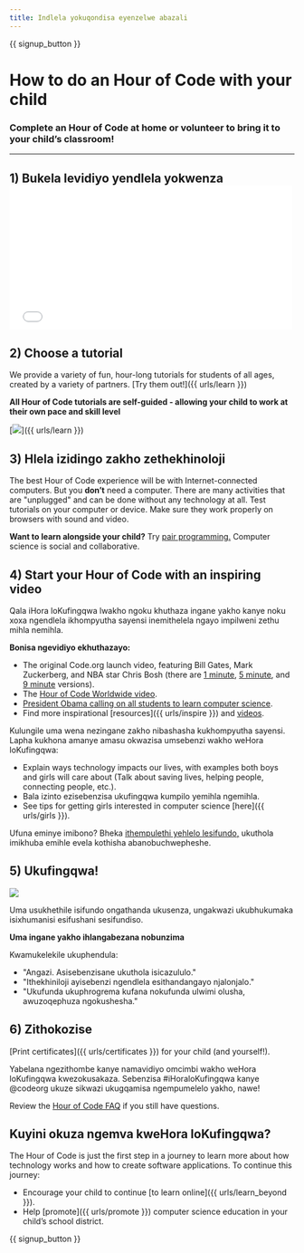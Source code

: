 ```yaml
---
title: Indlela yokuqondisa eyenzelwe abazali
---
```


{{ signup_button }}

# How to do an Hour of Code with your child

### Complete an Hour of Code at home or volunteer to bring it to your child’s classroom!

* * *

## 1) Bukela levidiyo yendlela yokwenza <iframe width="500" height="255" src="//www.youtube.com/embed/SrnvvWDm73k" frameborder="0" allowfullscreen mark="crwd-mark"></iframe> 

## 2) Choose a tutorial

We provide a variety of fun, hour-long tutorials for students of all ages, created by a variety of partners. [Try them out!]({{ urls/learn }})

**All Hour of Code tutorials are self-guided - allowing your child to work at their own pace and skill level**

[![](/images/fit-700/tutorials.png)]({{ urls/learn }})

## 3) Hlela izidingo zakho zethekhinoloji

The best Hour of Code experience will be with Internet-connected computers. But you **don’t** need a computer. There are many activities that are "unplugged" and can be done without any technology at all. Test tutorials on your computer or device. Make sure they work properly on browsers with sound and video.

**Want to learn alongside your child?** Try [pair programming.](http://www.ncwit.org/resources/pair-programming-box-power-collaborative-learning) Computer science is social and collaborative.

## 4) Start your Hour of Code with an inspiring video

Qala iHora loKufingqwa lwakho ngoku khuthaza ingane yakho kanye noku xoxa ngendlela ikhompyutha sayensi inemithelela ngayo impilweni zethu mihla nemihla.

**Bonisa ngevidiyo ekhuthazayo:**

- The original Code.org launch video, featuring Bill Gates, Mark Zuckerberg, and NBA star Chris Bosh (there are [1 minute](https://www.youtube.com/watch?v=qYZF6oIZtfc), [5 minute](https://www.youtube.com/watch?v=nKIu9yen5nc), and [9 minute](https://www.youtube.com/watch?v=dU1xS07N-FA) versions).
- The [Hour of Code Worldwide video](https://www.youtube.com/watch?v=KsOIlDT145A).
- [President Obama calling on all students to learn computer science](https://www.youtube.com/watch?v=6XvmhE1J9PY).
- Find more inspirational [resources]({{ urls/inspire }}) and [videos](https://www.youtube.com/playlist?list=PLzdnOPI1iJNfpD8i4Sx7U0y2MccnrNZuP).

Kulungile uma wena nezingane zakho nibashasha kukhompyutha sayensi. Lapha kukhona amanye amasu okwazisa umsebenzi wakho weHora loKufingqwa:

- Explain ways technology impacts our lives, with examples both boys and girls will care about (Talk about saving lives, helping people, connecting people, etc.).
- Bala izinto ezisebenzisa ukufingqwa kumpilo yemihla ngemihla.
- See tips for getting girls interested in computer science [here]({{ urls/girls }}).

Ufuna eminye imibono? Bheka [ithempulethi yehlelo lesifundo,](/files/AfterschoolEducatorLessonPlanOutline.docx) ukuthola imikhuba emihle evela kothisha abanobuchwepheshe.

## 5) Ukufingqwa!

<img src="/images/fit-700/tutorial-short-link.png" />

Uma usukhethile isifundo ongathanda ukusenza, ungakwazi ukubhukumaka isixhumanisi esifushani sesifundiso.

**Uma ingane yakho ihlangabezana nobunzima**

Kwamukelekile ukuphendula:

- "Angazi. Asisebenzisane ukuthola isicazululo."
- "Ithekhiniloji ayisebenzi ngendlela esithandangayo njalonjalo."
- "Ukufunda ukuphrogrema kufana nokufunda ulwimi olusha, awuzoqephuza ngokushesha."

## 6) Zithokozise

[Print certificates]({{ urls/certificates }}) for your child (and yourself!).

Yabelana ngezithombe kanye namavidiyo omcimbi wakho weHora loKufingqwa kwezokusakaza. Sebenzisa #iHoraloKufingqwa kanye @codeorg ukuze sikwazi ukugqamisa ngempumelelo yakho, nawe!

Review the [Hour of Code FAQ](https://support.code.org/hc/en-us/categories/200147083-Hour-of-Code) if you still have questions.

## Kuyini okuza ngemva kweHora loKufingqwa?

The Hour of Code is just the first step in a journey to learn more about how technology works and how to create software applications. To continue this journey:

- Encourage your child to continue [to learn online]({{ urls/learn_beyond }}).
- Help [promote]({{ urls/promote }}) computer science education in your child’s school district.

{{ signup_button }}